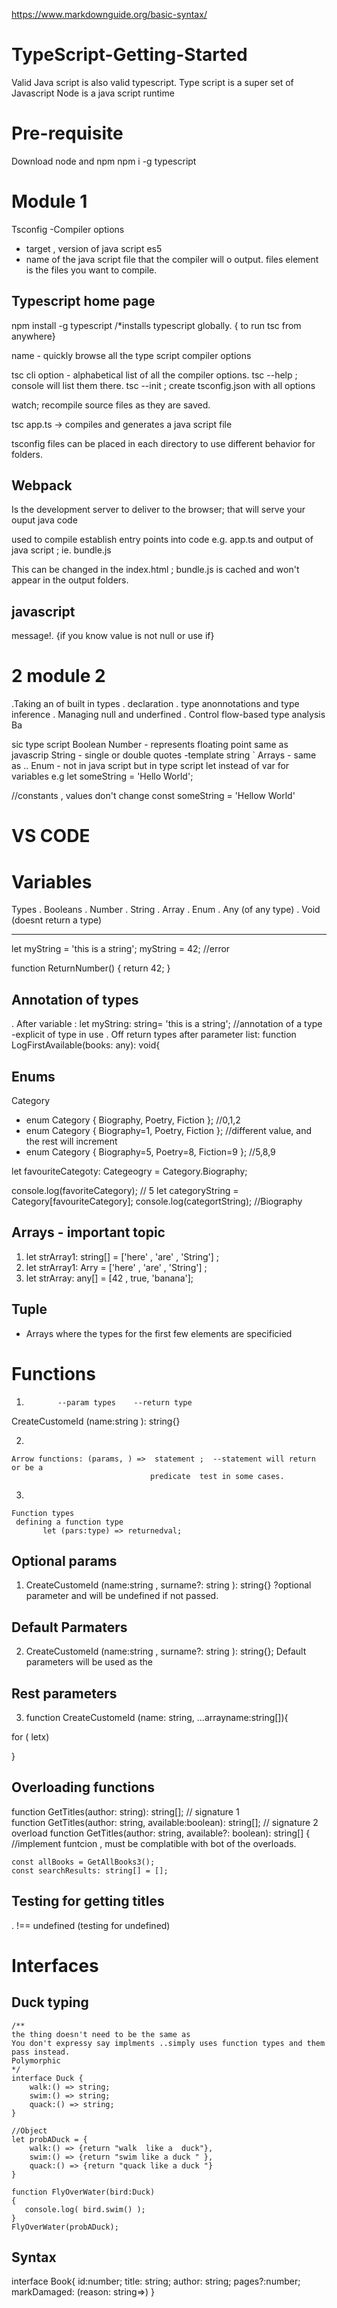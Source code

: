 https://www.markdownguide.org/basic-syntax/


# TypeScript-Getting-Started

Valid Java script is also valid typescript.
Type script is a super set of Javascript
Node is a java script runtime

# Pre-requisite 
 Download node and npm 
 npm i -g typescript 


# Module 1
Tsconfig
-Compiler options
- target , version of java script es5
- name of the java script file that the compiler will o  output.
files element is the files you want to compile.

## Typescript home page
npm install -g typescript /*installs typescript globally. { to run tsc from anywhere}

name - quickly browse all the type script compiler options

tsc cli option - alphabetical list of all the compiler options.
tsc --help ; console will list them there.
tsc --init ; create tsconfig.json with all options

watch; recompile source files as they are saved.

tsc app.ts -> compiles and generates a java script file

tsconfig files can be placed in each directory to use different behavior for folders.

## Webpack
Is the development server to deliver to the browser; that will serve your ouput java code

used to compile establish entry points into code e.g. app.ts and output of java script ; ie. bundle.js

This can be changed in the index.html ; bundle.js is cached and won't appear in the output folders.

## javascript
message!. {if you know value is not null or use if}

# 2 module 2
.Taking an of built in types
. declaration 
. type anonnotations and type inference
. Managing null and underfined
. Control flow-based type analysis
Ba


sic type script
Boolean 
Number - represents floating point same as javascrip
String - single or double quotes
       -template string `
Arrays - same as ..
Enum - not in java script but in type script
let instead of var for variables e.g let someString = 'Hello World';

//constants , values don't change const someString = 'Hellow World'

# VS CODE

# Variables 

Types
. Booleans 
. Number 
. String 
. Array 
. Enum 
. Any (of any type)
. Void (doesnt return a type)

---
let myString = 'this is a string';
myString = 42; //error

function ReturnNumber() {
       return 42;
}

## Annotation of types
. After variable : let myString: string= 'this is a string'; //annotation of a type -explicit of type in use
. Off return types after parameter list: function LogFirstAvailable(books: any): void{


## Enums

Category 

* enum Category { Biography, Poetry, Fiction }; //0,1,2
* enum Category { Biography=1, Poetry, Fiction }; //different value, and the rest will increment 
* enum Category { Biography=5, Poetry=8, Fiction=9 }; //5,8,9 

let favouriteCategoty: Categeogry = Category.Biography;

console.log(favoriteCategory); // 5
let categoryString = Category[favouriteCategory];
console.log(categortString); //Biography

## Arrays - important topic 

1. let strArray1: string[] = ['here' , 'are'  , 'String'] ; 
1. let strArray1: Arry<string> = ['here' , 'are'  , 'String'] ;  
1. let strArray: any[] = [42 , true, 'banana']; 


## Tuple 

* Arrays where the types for the first few elements are specificied


# Functions 

1. 
              --param types    --return type
CreateCustomeId (name:string ): string{} 

2. 
```
Arrow functions: (params, ) =>  statement ;  --statement will return or be a        
                               predicate  test in some cases.
```
3.
```
Function types
 defining a function type
       let (pars:type) => returnedval;
```



## Optional  params

1. CreateCustomeId (name:string , surname?: string ): string{}  ?optional parameter and will be undefined if not passed.

## Default Parmaters
2. CreateCustomeId (name:string , surname?: string ): string{};
   Default parameters will be used as the 

## Rest parameters
3. function CreateCustomeId (name: string, ...arrayname:string[]){

for ( letx)

}


## Overloading functions
function GetTitles(author: string): string[];                       // signature 1  
function GetTitles(author: string, available:boolean): string[];    // signature 2 overload
function GetTitles(author: string, available?: boolean): string[] { //implement funtcion , must be complatible with bot of the overloads.

    const allBooks = GetAllBooks3();
    const searchResults: string[] = [];


## Testing for getting titles

.  !== undefined (testing for undefined)



# Interfaces 

## Duck typing 

```
/**
the thing doesn't need to be the same as 
You don't expressy say implments ..simply uses function types and them pass instead.
Polymorphic
*/
interface Duck {
    walk:() => string;
    swim:() => string;
    quack:() => string;
}

//Object 
let probADuck = {
    walk:() => {return "walk  like a  duck"},
    swim:() => {return "swim like a duck " },
    quack:() => {return "quack like a duck "}
}

function FlyOverWater(bird:Duck) 
{ 
   console.log( bird.swim() );
}
FlyOverWater(probADuck);
```

## Syntax

interface Book{
       id:number;
       title: string;
       author: string;
       pages?:number;
       markDamaged: (reason: string=>)
}












